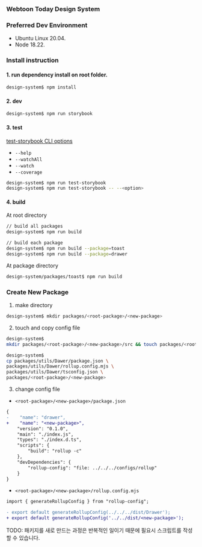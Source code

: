 ### Webtoon Today Design System

### Preferred Dev Environment

* Ubuntu Linux 20.04.
* Node 18.22.

### Install instruction

#### 1. run dependency install on root folder. 

```bash
design-system$ npm install
```

#### 2. dev

```bash
design-system$ npm run storybook
```

#### 3. test

[test-storybook CLI options](https://storybook.js.org/docs/writing-tests/test-runner#cli-options)
- `--help`
- `--watchAll`
- `--watch`
- `--coverage`

```bash
design-system$ npm run test-storybook
design-system$ npm run test-storybook -- --<option> 
```

#### 4. build

At root directory

```bash
// build all packages
design-system$ npm run build
```

```bash
// build each package
design-system$ npm run build --package=toast
design-system$ npm run build --package=drawer
```

At package directory
```bash
design-system/packages/toast$ npm run build
```

### Create New Package
1. make directory

```bash
design-system$ mkdir packages/<root-package>/<new-package>
```

2. touch and copy config file

```bash
design-system$ 
mkdir packages/<root-package>/<new-package>/src && touch packages/<root-package>/<new-package>/src/main.ts

design-system$ 
cp packages/utils/Dawer/package.json \
packages/utils/Dawer/rollup.config.mjs \
packages/utils/Dawer/tsconfig.json \
packages/<root-package>/<new-package>
```

3. change config file

- `<root-package>/<new-package>/package.json`

```diff
{
-    "name": "drawer",
+    "name": "<new-package>",
    "version": "0.1.0",
    "main": "./index.js",
    "types": "./index.d.ts",
    "scripts": {
        "build": "rollup -c"
    },
    "devDependencies": {
        "rollup-config": "file: ../../../configs/rollup"
    }
}
```

- `<root-package>/<new-package>/rollup.config.mjs`

```diff
import { generateRollupConfig } from "rollup-config";

- export default generateRollupConfig(../../../dist/Drawer');
+ export default generateRollupConfig('../../dist/<new-package>');
```

TODO: 패키지를 새로 만드는 과정은 반복적인 일이기 때문에 필요시 스크립트를 작성할 수 있습니다.